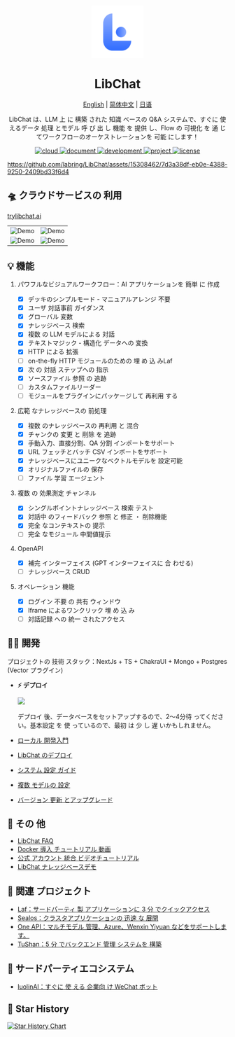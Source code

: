 <div align="center">

<a href="https://trylibchat.ai/"><img src="/.github/imgs/logo.svg" width="120" height="120" alt="libchat logo"></a>

# LibChat

<p align="center">
  <a href="./README_en.md">English</a> |
  <a href="./README.md">简体中文</a> |
  <a href="./README_ja.md">日语</a>
</p>

LibChat は、LLM 上 に 構築 された 知識 ベースの Q&A システムで、すぐに 使 えるデータ 処理 とモデル 呼 び 出 し 機能 を 提供 し、Flow の 可視化 を 通 じてワークフローのオーケストレーションを 可能 にします！

</div>

<p align="center">
  <a href="https://trylibchat.ai/">
    <img height="21" src="https://img.shields.io/badge/在线使用-d4eaf7?style=flat-square&logo=spoj&logoColor=7d09f1" alt="cloud">
  </a>
  <a href="https://doc.trylibchat.ai/docs/intro">
    <img height="21" src="https://img.shields.io/badge/相关文档-7d09f1?style=flat-square" alt="document">
  </a>
  <a href="https://doc.trylibchat.ai/docs/development">
    <img height="21" src="https://img.shields.io/badge/本地开发-%23d4eaf7?style=flat-square&logo=xcode&logoColor=7d09f1" alt="development">
  </a>
  <a href="/#-%E7%9B%B8%E5%85%B3%E9%A1%B9%E7%9B%AE">
    <img height="21" src="https://img.shields.io/badge/相关项目-7d09f1?style=flat-square" alt="project">
  </a>
  <a href="https://github.com/labring/LibChat/blob/main/LICENSE">
    <img height="21" src="https://img.shields.io/badge/License-Apache--2.0-ffffff?style=flat-square&labelColor=d4eaf7&color=7d09f1" alt="license">
  </a>
</p>

https://github.com/labring/LibChat/assets/15308462/7d3a38df-eb0e-4388-9250-2409bd33f6d4

## 🛸 クラウドサービスの 利用

[trylibchat.ai](https://trylibchat.ai/)

| | |
| ---------------------------------- | ---------------------------------- |
| ![Demo](./.github/imgs/intro1.png) | ![Demo](./.github/imgs/intro2.png) |
| ![Demo](./.github/imgs/intro3.png) | ![Demo](./.github/imgs/intro4.png) |

## 💡 機能

1. パワフルなビジュアルワークフロー：AI アプリケーションを 簡単 に 作成

   - [x] デッキのシンプルモード - マニュアルアレンジ 不要
   - [x] ユーザ 対話事前 ガイダンス
   - [x] グローバル 変数
   - [x] ナレッジベース 検索
   - [x] 複数 の LLM モデルによる 対話
   - [x] テキストマジック - 構造化 データへの 変換
   - [x] HTTP による 拡張
   - [ ] on-the-fly HTTP モジュールのための 埋 め 込 みLaf
   - [x] 次 の 対話 ステップへの 指示
   - [x] ソースファイル 参照 の 追跡
   - [ ] カスタムファイルリーダー
   - [ ] モジュールをプラグインにパッケージして 再利用 する

2. 広範 なナレッジベースの 前処理

   - [x] 複数 のナレッジベースの 再利用 と 混合
   - [x] チャンクの 変更 と 削除 を 追跡
   - [x] 手動入力、直接分割、QA 分割 インポートをサポート
   - [x] URL フェッチとバッチ CSV インポートをサポート
   - [x] ナレッジベースにユニークなベクトルモデルを 設定可能
   - [x] オリジナルファイルの 保存
   - [ ] ファイル 学習 エージェント

3. 複数 の 効果測定 チャンネル

   - [x] シングルポイントナレッジベース 検索 テスト
   - [x] 対話中 のフィードバック 参照 と 修正 ・ 削除機能
   - [x] 完全 なコンテキストの 提示
   - [ ] 完全 なモジュール 中間値提示

4. OpenAPI

   - [x] 補完 インターフェイス (GPT インターフェイスに 合 わせる)
   - [ ] ナレッジベース CRUD

5. オペレーション 機能

   - [x] ログイン 不要 の 共有 ウィンドウ
   - [x] Iframe によるワンクリック 埋 め 込 み
   - [ ] 対話記録 への 統一 されたアクセス

## 👨‍💻 開発

プロジェクトの 技術 スタック：NextJs + TS + ChakraUI + Mongo + Postgres (Vector プラグイン)

- **⚡ デプロイ**

  [![](https://cdn.jsdelivr.net/gh/labring-actions/templates@main/Deploy-on-Sealos.svg)](https://cloud.sealos.io/?openapp=system-fastdeploy%3FtemplateName%3Dlibchat&uid=fnWRt09fZP)

  デプロイ 後、データベースをセットアップするので、2～4分待 ってください。基本設定 を 使 っているので、最初 は 少 し 遅 いかもしれません。

- [ローカル 開発入門](https://doc.trylibchat.ai/docs/development)
- [LibChat のデプロイ](https://doc.trylibchat.ai/docs/installation)
- [システム 設定 ガイド](https://doc.trylibchat.ai/docs/installation/reference)
- [複数 モデルの 設定](https://doc.trylibchat.ai/docs/installation/reference/models)
- [バージョン 更新 とアップグレード](https://doc.trylibchat.ai/docs/installation/upgrading)

<!-- ## :point_right: ロードマップ
- [LibChat ロードマップ](https://kjqvjse66l.feishu.cn/docx/RVUxdqE2WolDYyxEKATcM0XXnte) -->

<!-- ## 🏘️ コミュニティ

| コミュニティグループ                                 | アシスタント                                     |
| ------------------------------------------------- | ---------------------------------------------- |
| ![](https://otnvvf-imgs.oss.laf.run/wxqun300.jpg) | ![](https://otnvvf-imgs.oss.laf.run/wx300.jpg) | -->

## 👀 その 他

- [LibChat FAQ](https://kjqvjse66l.feishu.cn/docx/HtrgdT0pkonP4kxGx8qcu6XDnGh)
- [Docker 導入 チュートリアル 動画](https://www.bilibili.com/video/BV1jo4y147fT/)
- [公式 アカウント 統合 ビデオチュートリアル](https://www.bilibili.com/video/BV1xh4y1t7fy/)
- [LibChat ナレッジベースデモ](https://www.bilibili.com/video/BV1Wo4y1p7i1/)

## 💪 関連 プロジェクト

- [Laf：サードパーティ 製 アプリケーションに 3 分 でクイックアクセス](https://github.com/labring/laf)
- [Sealos：クラスタアプリケーションの 迅速 な 展開](https://github.com/labring/sealos)
- [One API：マルチモデル 管理、Azure、Wenxin Yiyuan などをサポートします。](https://github.com/songquanpeng/one-api)
- [TuShan：5 分 でバックエンド 管理 システムを 構築](https://github.com/msgbyte/tushan)

## 🤝 サードパーティエコシステム

- [luolinAI：すぐに 使 える 企業向 け WeChat ボット](https://github.com/luolin-ai/LibChat-Enterprise-WeChatbot)

## 🌟 Star History

[![Star History Chart](https://api.star-history.com/svg?repos=labring/LibChat&type=Date)](https://star-history.com/#labring/LibChat&Date)
